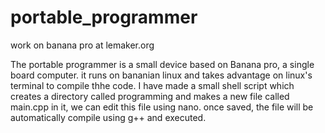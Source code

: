 # portable_programmer
work on banana pro at lemaker.org

The portable programmer is a small device based on Banana pro, a single board computer.
it runs on bananian linux and takes advantage on linux's terminal to compile thhe code.
I have made a small shell script which creates a directory called programming and makes a new file called main.cpp in it, we can edit this file using nano. 
once saved, the file will be automatically compile using g++ and executed.

